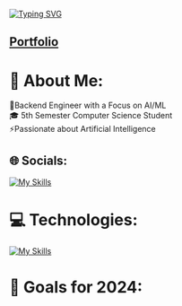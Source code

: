 [![Typing SVG](https://readme-typing-svg.demolab.com?font=Roboto&size=30&pause=1000&color=1EF718&random=false&width=435&lines=Hi.+I'm+Amelia)](https://git.io/typing-svg)
<h2><a href=>Portfolio</a></h2>

# 💫 About Me:
🔭Backend Engineer with a Focus on AI/ML<br>🎓 5th Semester Computer Science Student<br>⚡Passionate about Artificial Intelligence
<br>

## 🌐 Socials:
[![My Skills](https://skillicons.dev/icons?i=linkedin)](https://www.linkedin.com/in/amelia-g%C3%B3rska-82b8b1279/) 


# 💻 Technologies:
[![My Skills](https://skillicons.dev/icons?i=py,pytorch,ai,c,mysql,mongodb,docker,git,bitbucket,html,css,wordpress)](https://skillicons.dev)


# 🎯 Goals for 2024:


